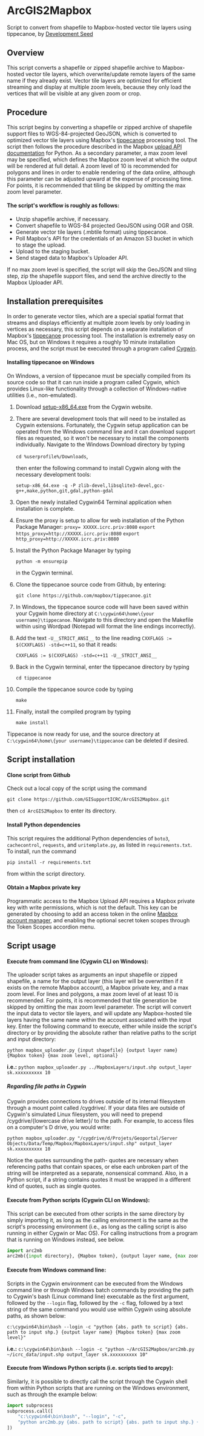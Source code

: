 # ArcGIS2Mapbox
Script to convert from shapefile to Mapbox-hosted vector tile layers using tippecanoe, by [Development Seed](https://developmentseed.org/)

## Overview
This script converts a shapefile or zipped shapefile archive to Mapbox-hosted vector tile layers, which overwrite/update remote layers of the same name if they already exist. Vector tile layers are optimized for efficient streaming and display at multiple zoom levels, because they only load the vertices that will be visible at any given zoom or crop.

## Procedure
This script begins by converting a shapefile or zipped archive of shapefile support files to WGS-84-projected GeoJSON, which is converted to optimized vector tile layers using Mapbox's [tippecanoe](https://github.com/mapbox/tippecanoe) processing tool. The script then follows the procedure described in the Mapbox [upload API documentation](https://www.mapbox.com/api-documentation/#uploads) for Python. As a secondary parameter, a max zoom level may be specified, which defines the Mapbox zoom level at which the output will be rendered at full detail. A zoom level of 10 is recommended for polygons and lines in order to enable rendering of the data online, although this parameter can be adjusted upward at the expense of processing time. For points, it is recommended that tiling be skipped by omitting the max zoom level parameter.

#### The script's workflow is roughly as follows:
- Unzip shapefile archive, if necessary.
- Convert shapefile to WGS-84 projected GeoJSON using OGR and OSR.
- Generate vector tile layers (.mbtile format) using tippecanoe.
- Poll Mapbox's API for the credentials of an Amazon S3 bucket in which to stage the upload.
- Upload to the staging bucket.
- Send staged data to Mapbox's Uploader API.

If no max zoom level is specified, the script will skip the GeoJSON and tiling step, zip the shapefile support files, and send the archive directly to the Mapbox Uploader API.

## Installation prerequisites
In order to generate vector tiles, which are a special spatial format that streams and displays efficiently at multiple zoom levels by only loading in vertices as necessary, this script depends on a separate installation of Mapbox's [tippecanoe](https://github.com/mapbox/tippecanoe) processing tool. The installation is extremely easy on Mac OS, but on Windows it requires a roughly 10 minute installation process, and the script must be executed through a program called [Cygwin](https://www.cygwin.com/).

#### Installing tippecanoe on Windows
On Windows, a version of tippecanoe must be specially compiled from its source code so that it can run inside a program called Cygwin, which provides Linux-like functionality through a collection of Windows-native utilities (i.e., non-emulated).

1. Download [setup-x86_64.exe](http://cygwin.com/setup-x86_64.exe) from the Cygwin website.
2. There are several development tools that will need to be installed as Cygwin extensions. Fortunately, the Cygwin setup application can be operated from the Windows command line and it can download support files as requested, so it won't be necessary to install the components individually. Navigate to the Windows Download directory by typing

    `cd %userprofile%/Downloads`,

    then enter the following command to install Cygwin along with the necessary development tools:

    `setup-x86_64.exe -q -P zlib-devel,libsqlite3-devel,gcc-g++,make,python,git,gdal,python-gdal`

3. Open the newly installed Cygwin64 Terminal application when installation is complete.
4. Ensure the proxy is setup to allow for web installation of the Python Package Manager:
    `proxy= XXXXX.icrc.priv:8080`
    `export https_proxy=http://XXXXX.icrc.priv:8080`
    `export http_proxy=http://XXXXX.icrc.priv:8080`

5. Install the Python Package Manager by typing

    `python -m ensurepip`

    in the Cygwin terminal.
6. Clone the tippecanoe source code from Github, by entering:

    `git clone https://github.com/mapbox/tippecanoe.git`

7. In Windows, the tippecanoe source code will have been saved within your Cygwin home directory at `C:\cygwin64\home\{your username}\tippecanoe`. Navigate to this directory and open the Makefile within using Wordpad (Notepad will format the line endings incorrectly).
8. Add the text `-U__STRICT_ANSI__` to the line reading `CXXFLAGS := $(CXXFLAGS) -std=c++11`, so that it reads:

    `CXXFLAGS := $(CXXFLAGS) -std=c++11 -U__STRICT_ANSI__`

9. Back in the Cygwin terminal, enter the tippecanoe directory by typing

    `cd tippecanoe`

10. Compile the tippecanoe source code by typing

    `make`

11. Finally, install the compiled program by typing

    `make install`

Tippecanoe is now ready for use, and the source directory at `C:\cygwin64\home\{your username}\tippecanoe` can be deleted if desired.

## Script installation
#### Clone script from Github
Check out a local copy of the script using the command
```
git clone https://github.com/GISupportICRC/ArcGIS2Mapbox.git
```
then `cd ArcGIS2Mapbox` to enter its directory.

#### Install Python dependencies
This script requires the additional Python dependencies of `boto3`, `cachecontrol`, `requests`, and `uritemplate.py`, as listed in `requirements.txt`. To install, run the command
```
pip install -r requirements.txt
```
from within the script directory.

#### Obtain a Mapbox private key
Programmatic access to the Mapbox Upload API requires a Mapbox private key with write permissions, which is not the default. This key can be generated by choosing to add an access token in the online [Mapbox account manager](https://www.mapbox.com/studio/account/tokens/), and enabling the optional secret token scopes through the Token Scopes accordion menu.

## Script usage
#### Execute from command line (Cygwin CLI on Windows):
The uploader script takes as arguments an input shapefile or zipped shapefile, a name for the output layer (this layer will be overwritten if it exists on the remote Mapbox account), a Mapbox private key, and a max zoom level. For lines and polygons, a max zoom level of at least 10 is recommended. For points, it is recommended that tile generation be skipped by omitting the max zoom level parameter. The script will convert the input data to vector tile layers, and will update any Mapbox-hosted tile layers having the same name within the account associated with the input key. Enter the following command to execute, either while inside the script's directory or by providing the absolute rather than relative paths to the script and input directory:

`python mapbox_uploader.py {input shapefile} {output layer name} {Mapbox token} {max zoom level, optional}`

**i.e.:** `python mapbox_uploader.py ../MapboxLayers/input.shp output_layer sk.xxxxxxxxxx 10`

##### Regarding file paths in Cygwin
Cygwin provides connections to drives outside of its internal filesystem through a mount point called /cygdrive/. If your data files are outside of Cygwin's simulated Linux filesystem, you will need to prepend /cygdrive/{lowercase drive letter}/ to the path. For example, to access files on a computer's D drive, you would write:

`python mapbox_uploader.py "/cygdrive/d/Projets/Geoportal/Server Objects/Data/Temp/Mapbox/MapboxLayers/input.shp" output_layer sk.xxxxxxxxxx 10`

Notice the quotes surrounding the path- quotes are necessary when referencing paths that contain spaces, or else each unbroken part of the string will be interpreted as a separate, nonsensical command. Also, in a Python script, if a string contains quotes it must be wrapped in a different kind of quotes, such as single quotes.

#### Execute from Python scripts (Cygwin CLI on Windows):
This script can be executed from other scripts in the same directory by simply importing it, as long as the calling environment is the same as the script's processing environment (i.e., as long as the calling script is also running in either Cygwin or Mac OS). For calling instructions from a program that is running on Windows instead, see below.
```python
import arc2mb
arc2mb({input directory}, {Mapbox token}, {output layer name, {max zoom level})
```

#### Execute from Windows command line:
Scripts in the Cygwin environment can be executed from the Windows command line or through Windows batch commands by providing the path to Cygwin's bash (Linux command line) executable as the first argument, followed by the `--login` flag, followed by the `-c` flag, followed by a text string of the same command you would use within Cygwin using absolute paths, as shown below:

`c:\cygwin64\bin\bash --login -c "python {abs. path to script} {abs. path to input shp.} {output layer name} {Mapbox token} {max zoom level}"`

**i.e.:** `c:\cygwin64\bin\bash --login -c "python ~/ArcGIS2Mapbox/arc2mb.py ~/icrc_data/input.shp output_layer sk.xxxxxxxxxx 10"`

#### Execute from Windows Python scripts (i.e. scripts tied to arcpy):
Similarly, it is possible to directly call the script through the Cygwin shell from within Python scripts that are running on the Windows environment, such as through the example below:
```python
import subprocess
subprocess.call([
    "c:\cygwin64\bin\bash", "--login", "-c",
    "python arc2mb.py {abs. path to script} {abs. path to input shp.} {output layer name} {Mapbox token} {max zoom level}"
])
```
